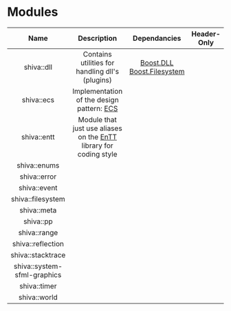# Modules

| Name | Description | Dependancies | Header-Only | Plugins | Script | Authors | Contributors |
| :---: | :---: | :---: | :---: | :---: | :---: | :---: | :---: |
| shiva::dll | Contains utilities for handling dll's \(plugins\) | [Boost.DLL](https://github.com/boostorg/dll)<br>[Boost.Filesystem](https://github.com/boostorg/filesystem) |  |  |  |  |  |
| shiva::ecs | Implementation of the design pattern: [ECS](https://en.wikipedia.org/wiki/Entity%E2%80%93component%E2%80%93system) |  |  |  |  |  |  |
| shiva::entt | Module that just use aliases on the [EnTT](https://github.com/skypjack/entt) library for coding style |  |  |  |  |  |  |
| shiva::enums |  |  |  |  |  |  |  |
| shiva::error |  |  |  |  |  |  |  |
| shiva::event |  |  |  |  |  |  |  |
| shiva::filesystem |  |  |  |  |  |  |  |
| shiva::meta |  |  |  |  |  |  |  |
| shiva::pp |  |  |  |  |  |  |  |
| shiva::range |  |  |  |  |  |  |  |
| shiva::reflection |  |  |  |  |  |  |  |
| shiva::stacktrace |  |  |  |  |  |  |  |
| shiva::system-sfml-graphics |  |  |  |  |  |  |  |
| shiva::timer |  |  |  |  |  |  |  |
| shiva::world |  |  |  |  |  |  |  |

